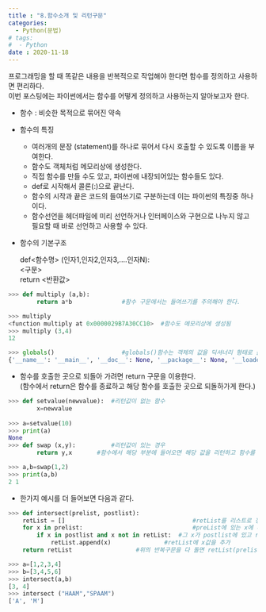 ```yaml
---
title : "8.함수소개 및 리턴구문"
categories:
  - Python(문법)
# tags:
#  - Python
date : 2020-11-18
---
```



프로그래밍을 할 때 똑같은 내용을 반복적으로 작업해야 한다면 함수를 정의하고 사용하면 편리하다.  
이번 포스팅에는 파이썬에서는 함수를 어떻게 정의하고 사용하는지 알아보고자 한다.  

- 함수 : 비슷한 목적으로 묶어진 약속  
- 함수의 특징
  - 여러개의 문장 (statement)를 하나로 묶어서 다시 호출할 수 있도록 이름을 부여한다.  
  - 함수도 객체처럼 메모리상에 생성한다.  
  - 직접 함수를 만들 수도 있고, 파이썬에 내장되어있는 함수들도 있다.  
  - def로 시작해서 콜론(:)으로 끝난다.  
  - 함수의 시작과 끝은 코드의 들여쓰기로 구분하는데 이는 파이썬의 특징중 하나이다.  
  - 함수선언을 헤더파일에 미리 선언하거나 인터페이스와 구현으로 나누지 않고 필요할 때 바로 선언하고 사용할 수 있다.  

- 함수의 기본구조  

  def<함수명> (인자1,인자2,인자3,....인자N):  
    <구문>  
    return <반환값>  

```python 
>>> def multiply (a,b):
      	return a*b              #함수 구문에서는 들여쓰기를 주의해야 한다.

>>> multiply
<function multiply at 0x0000029B7A30CC10>  #함수도 메모리상에 생성됨
>>> multiply (3,4)
12

>>> globals()                   #globals()함수는 객체의 값을 딕셔너리 형태로 볼 수 있는 내장함수
{'__name__': '__main__', '__doc__': None, '__package__': None, '__loader__': <class '_frozen_importlib.BuiltinImporter'>, '__spec__': None, '__annotations__': {}, '__builtins__': <module 'builtins' (built-in)>, 'mutiply': <function mutiply at 0x0000029B7A30C700>, 'multiply': <function multiply at 0x0000029B7A30CC10>}
```

- 함수를 호출한 곳으로 되돌아 가려면 return 구문을 이용한다.  
  (함수에서 return은 함수를 종료하고 해당 함수를 호출한 곳으로 되돌하가게 한다.)  
  
```python
>>> def setvalue(newvalue):  #리턴값이 없는 함수 
       	x=newvalue
	
>>> a=setvalue(10)
>>> print(a)
None
>>> def swap (x,y):          #리턴값이 있는 경우 
  	    return y,x       #함수에서 해당 부분에 들어오면 해당 값을 리턴하고 함수를 종료하며 함수를 호출한 곳으로 돌아간다.

>>> a,b=swap(1,2)
>>> print(a,b)
2 1
```

- 한가지 예시를 더 들어보면 다음과 같다. 

```python 
>>> def intersect(prelist, postlist):
	retList = []                                    #retList를 리스트로 정의
	for x in prelist:                               #preList에 있는 x에 대해서 
		if x in postlist and x not in retList:  #그 x가 postlist에 있고 retList에 없으면 (retList에 값 중복방지)
			retList.append(x)               #retList에 x값을 추가
	return retList					#위의 반복구문을 다 돌면 retList(prelist와 postlist의 교집합)를 리턴

>>> a=[1,2,3,4]
>>> b=[3,4,5,6]
>>> intersect(a,b)
[3, 4]
>>> intersect ("HAAM","SPAAM")
['A', 'M']
```

